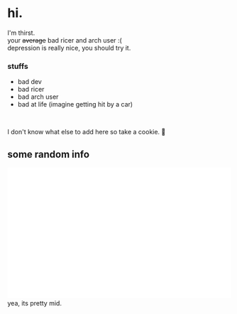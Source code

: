# hi.
I'm thirst.<br>
your <s>average</s> bad ricer and arch user :( <br>
depression is really nice, you should try it. <br>

### stuffs 
 - bad dev 
 - bad ricer
 - bad arch user
 - bad at life (imagine getting hit by a car)
<br>

I don't know what else to add here so take a cookie.
🍪

## some random info
![](https://raw.githubusercontent.com/frapdotbmp/github-stats/master/generated/overview.svg#gh-dark-mode-only)
yea, its pretty mid.
